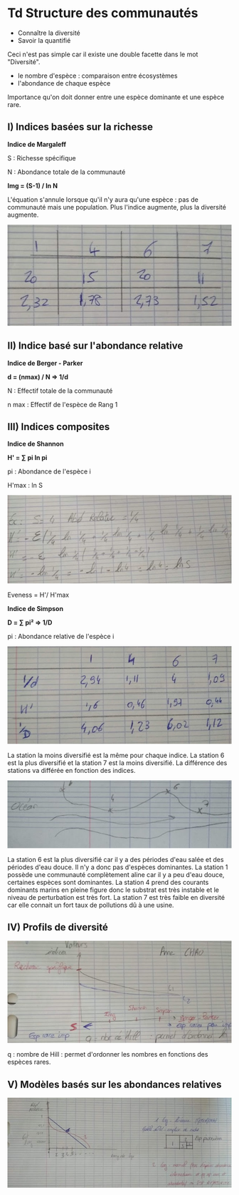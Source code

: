 # Td Structure des communautés

* Connaître la diversité
* Savoir la quantifié

Ceci n'est pas simple car il existe une double facette dans le mot "Diversité".

* le nombre d'espèce : comparaison entre écosystèmes
* l'abondance de chaque espèce

Importance qu'on doit donner entre une espèce dominante et une espèce rare.

## I) Indices basées sur la richesse

**Indice de Margaleff**

S : Richesse spécifique

N : Abondance totale de la communauté

**Img = (S-1) / ln N**

L'équation s'annule lorsque qu'il n'y aura qu'une espèce : pas de communauté mais une population. Plus l'indice augmente, plus la diversité augmente.

![Indice de Margaleff](Images/td.jpg)

## II) Indice basé sur l'abondance relative

**Indice de Berger - Parker**

**d = (nmax) / N => 1/d**

N : Effectif totale de la communauté

n max : Effectif de l'espèce de Rang 1 

## III) Indices composites

**Indice de Shannon**

**H' = ∑ pi ln pi**

pi : Abondance de l'espèce i

H'max : ln S

![Indice de Shannon](Images/td1.jpg)

Eveness = H'/ H'max

**Indice de Simpson**

**D =  ∑ pi² => 1/D** 

pi : Abondance relative de l'espèce i

![Indice de Simpson](Images/td2.jpg)

La station la moins diversifié est la même pour chaque indice. La station 6 est la plus diversifié et la station 7 est la moins diversifié. La différence des stations va différée en fonction des indices.

![Les stations](Images/td3.jpg)

La station 6 est la plus diversifié car il y a des périodes d'eau salée et des périodes d'eau douce. Il n'y a donc pas d'espèces dominantes. La station 1 possède une communauté complètement aline car il y a peu d'eau douce, certaines espèces sont dominantes. La station 4 prend des courants dominants marins en pleine figure donc le substrat est très instable et le niveau de perturbation est très fort. La station 7 est très faible en diversité car elle connait un fort taux de pollutions dû à une usine.

## IV) Profils de diversité

![Profils de diversité](Images/td4.jpg)

q : nombre de Hill : permet d'ordonner les nombres en fonctions des espèces rares.

## V) Modèles basés sur les abondances relatives

![Modèles basés sur les abondances relatives](Images/td5.jpg)